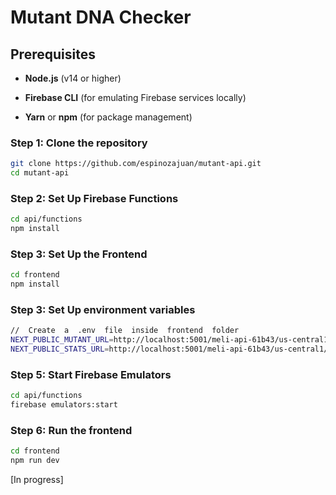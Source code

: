 # Mutant DNA Checker

## Prerequisites

- **Node.js** (v14 or higher)

- **Firebase CLI** (for emulating Firebase services locally)

- **Yarn** or **npm** (for package management)

### Step 1: Clone the repository

```bash
git clone https://github.com/espinozajuan/mutant-api.git
cd mutant-api
```

### Step 2: Set Up Firebase Functions

```bash
cd api/functions
npm install
```

### Step 3: Set Up the Frontend

```bash
cd frontend
npm install
```

### Step 3: Set Up environment variables

```bash
//  Create  a  .env  file  inside  frontend  folder
NEXT_PUBLIC_MUTANT_URL=http://localhost:5001/meli-api-61b43/us-central1/mutant
NEXT_PUBLIC_STATS_URL=http://localhost:5001/meli-api-61b43/us-central1/stats
```

### Step 5: Start Firebase Emulators

```bash
cd api/functions
firebase emulators:start
```

### Step 6: Run the frontend

```bash
cd frontend
npm run dev
```

[In progress]
